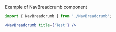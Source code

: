 Example of NavBreadcrumb component
```jsx harmony
import { NavBreadcrumb } from './NavBreadcrumb';

<NavBreadcrumb title={'Test'} />
```